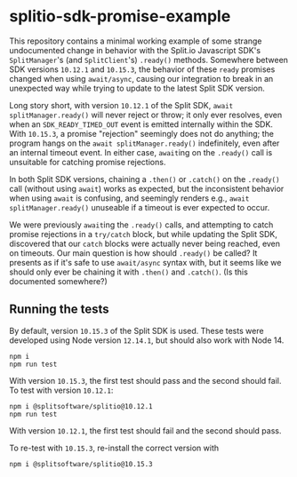 # splitio-sdk-promise-example

This repository contains a minimal working example of some strange undocumented change in behavior with the Split.io Javascript SDK's `SplitManager`'s (and `SplitClient`'s) `.ready()` methods. Somewhere between SDK versions `10.12.1` and `10.15.3`, the behavior of these `ready` promises changed when using `await/async`, causing our integration to break in an unexpected way while trying to update to the latest Split SDK version.

Long story short, with version `10.12.1` of the Split SDK, `await splitManager.ready()` will never reject or throw; it only ever resolves, even when an `SDK_READY_TIMED_OUT` event is emitted internally within the SDK. With `10.15.3`, a promise "rejection" seemingly does not do anything; the program hangs on the `await splitManager.ready()` indefinitely, even after an internal timeout event. In either case, `await`ing on the `.ready()` call is unsuitable for catching promise rejections.

In both Split SDK versions, chaining a `.then()` or `.catch()` on the `.ready()` call (without using `await`) works as expected, but the inconsistent behavior when using `await` is confusing, and seemingly renders e.g., `await splitManager.ready()` unuseable if a timeout is ever expected to occur.

We were previously `await`ing the `.ready()` calls, and attempting to catch promise rejections in a `try/catch` block, but while updating the Split SDK, discovered that our `catch` blocks were actually never being reached, even on timeouts. Our main question is how should `.ready()` be called? It presents as if it's safe to use `await/async` syntax with, but it seems like we should only ever be chaining it with `.then()` and `.catch()`. (Is this documented somewhere?)

## Running the tests

By default, version `10.15.3` of the Split SDK is used. These tests were developed using Node version `12.14.1`, but should also work with Node 14.

```
npm i
npm run test
```

With version `10.15.3`, the first test should pass and the second should fail. To test with version `10.12.1`:

```
npm i @splitsoftware/splitio@10.12.1
npm run test
```

With version `10.12.1`, the first test should fail and the second should pass.

To re-test with `10.15.3`, re-install the correct version with

```
npm i @splitsoftware/splitio@10.15.3
```
